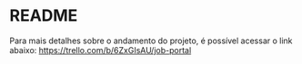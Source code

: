 # README

Para mais detalhes sobre o andamento do projeto, é possível acessar o link abaixo:
https://trello.com/b/6ZxGIsAU/job-portal